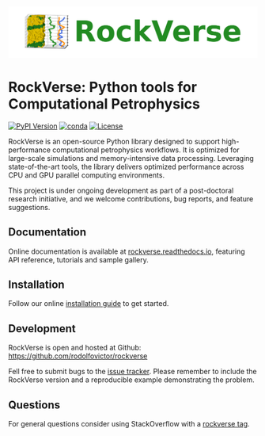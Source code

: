 <img src="https://raw.githubusercontent.com/rodolfovictor/rockverse/main/docs/source/_static/RockVerse_logo_model3_for_white_background_facecolor_transparent_False.png"><br>

RockVerse: Python tools for Computational Petrophysics
======================================================

[![PyPI Version](https://img.shields.io/pypi/v/rockverse.svg)](https://pypi.org/project/rockverse/)
[![conda](https://img.shields.io/conda/v/conda-forge/rockverse)](https://anaconda.org/conda-forge/rockverse)
[![License](https://img.shields.io/pypi/l/rockverse.svg)](https://github.com/rodolfovictor/rockverse/blob/main/LICENSE.md)



RockVerse is an open-source Python library designed to support high-performance
computational petrophysics workflows. It is optimized for large-scale simulations
and memory-intensive data processing. Leveraging state-of-the-art tools, the
library delivers optimized performance across CPU and GPU parallel computing
environments.

This project is under ongoing development as part of a post-doctoral research
initiative, and we welcome contributions, bug reports, and feature suggestions.

Documentation
-------------

Online documentation is available at [rockverse.readthedocs.io](https://rockverse.readthedocs.io),
featuring API reference, tutorials and sample gallery.

Installation
------------

Follow our online [installation guide](https://rockverse.readthedocs.io/en/latest/install.html)
to get started.

Development
-----------

RockVerse is open and hosted at Github: https://github.com/rodolfovictor/rockverse

Fell free to submit bugs to the [issue tracker](https://github.com/rodolfovictor/rockverse/issues).
Please remember to include the RockVerse version and a reproducible example demonstrating the problem.

Questions
---------

For general questions consider using StackOverflow with a [rockverse tag](https://stackoverflow.com/tags/rockverse).
